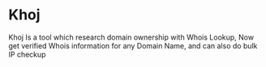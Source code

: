 # Khoj
Khoj Is a tool which research domain ownership with Whois Lookup, Now get verified Whois information for any Domain Name, and can also do bulk IP checkup

